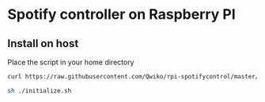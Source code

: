 # Spotify controller on Raspberry PI

## Install on host

Place the script in your home directory
```bash
curl https://raw.githubusercontent.com/Qwiko/rpi-spotifycontrol/master/initialize.sh -O

sh ./initialize.sh
```
